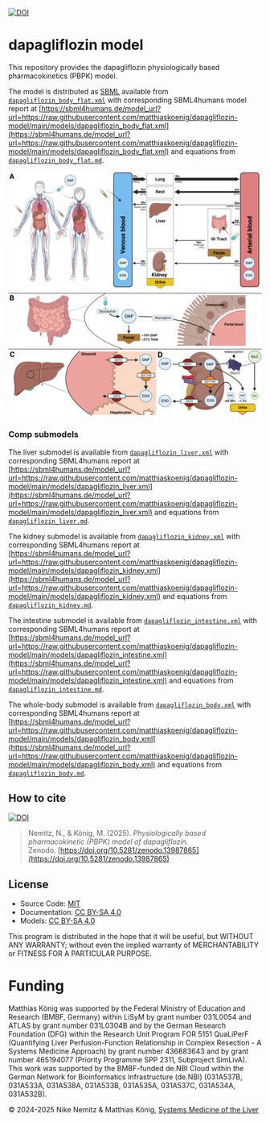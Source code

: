 [![DOI](https://zenodo.org/badge/DOI/10.5281/zenodo.13987865.svg)](https://doi.org/10.5281/zenodo.13987865)

# dapagliflozin model
This repository provides the dapagliflozin physiologically based pharmacokinetics (PBPK) model.

The model is distributed as [SBML](http://sbml.org) available from [`dapagliflozin_body_flat.xml`](./models/dapagliflozin_body_flat.xml) with 
corresponding SBML4humans model report at [https://sbml4humans.de/model_url?url=https://raw.githubusercontent.com/matthiaskoenig/dapagliflozin-model/main/models/dapagliflozin_body_flat.xml](https://sbml4humans.de/model_url?url=https://raw.githubusercontent.com/matthiaskoenig/dapagliflozin-model/main/models/dapagliflozin_body_flat.xml) and equations from [`dapagliflozin_body_flat.md`](./models/dapagliflozin_body_flat.md).

![model overview](./figures/dapagliflozin_model.png)

### Comp submodels
The liver submodel is available from [`dapagliflozin_liver.xml`](./models/dapagliflozin_liver.xml) with corresponding SBML4humans report at
[https://sbml4humans.de/model_url?url=https://raw.githubusercontent.com/matthiaskoenig/dapagliflozin-model/main/models/dapagliflozin_liver.xml](https://sbml4humans.de/model_url?url=https://raw.githubusercontent.com/matthiaskoenig/dapagliflozin-model/main/models/dapagliflozin_liver.xml) and equations from [`dapagliflozin_liver.md`](./models/dapagliflozin_liver.md).

The kidney submodel is available from [`dapagliflozin_kidney.xml`](./models/dapagliflozin_kidney.xml) with corresponding SBML4humans report at
[https://sbml4humans.de/model_url?url=https://raw.githubusercontent.com/matthiaskoenig/dapagliflozin-model/main/models/dapagliflozin_kidney.xml](https://sbml4humans.de/model_url?url=https://raw.githubusercontent.com/matthiaskoenig/dapagliflozin-model/main/models/dapagliflozin_kidney.xml) and equations from [`dapagliflozin_kidney.md`](./models/dapagliflozin_kidney.md).

The intestine submodel is available from [`dapagliflozin_intestine.xml`](./models/dapagliflozin_intestine.xml) with corresponding SBML4humans report at
[https://sbml4humans.de/model_url?url=https://raw.githubusercontent.com/matthiaskoenig/dapagliflozin-model/main/models/dapagliflozin_intestine.xml](https://sbml4humans.de/model_url?url=https://raw.githubusercontent.com/matthiaskoenig/dapagliflozin-model/main/models/dapagliflozin_intestine.xml) and equations from [`dapagliflozin_intestine.md`](./models/dapagliflozin_intestine.md).

The whole-body submodel is available from [`dapagliflozin_body.xml`](./models/dapagliflozin_body.xml) with corresponding SBML4humans report at
[https://sbml4humans.de/model_url?url=https://raw.githubusercontent.com/matthiaskoenig/dapagliflozin-model/main/models/dapagliflozin_body.xml](https://sbml4humans.de/model_url?url=https://raw.githubusercontent.com/matthiaskoenig/dapagliflozin-model/main/models/dapagliflozin_body.xml) and equations from [`dapagliflozin_body.md`](./models/dapagliflozin_body.md).

## How to cite
[![DOI](https://zenodo.org/badge/DOI/10.5281/zenodo.13987865.svg)](https://doi.org/10.5281/zenodo.13987865)

> Nemitz, N., & König, M. (2025).
> *Physiologically based pharmacokinetic (PBPK) model of dapagliflozin.*   
> Zenodo. [https://doi.org/10.5281/zenodo.13987865](https://doi.org/10.5281/zenodo.13987865)

## License

* Source Code: [MIT](https://opensource.org/license/MIT)
* Documentation: [CC BY-SA 4.0](http://creativecommons.org/licenses/by-sa/4.0/)
* Models: [CC BY-SA 4.0](http://creativecommons.org/licenses/by-sa/4.0/)

This program is distributed in the hope that it will be useful, but WITHOUT ANY
WARRANTY; without even the implied warranty of MERCHANTABILITY or FITNESS FOR A
PARTICULAR PURPOSE.

Funding
=======
Matthias König was supported by the Federal Ministry of Education and Research (BMBF, Germany) within LiSyM by grant number 031L0054 and ATLAS by grant number 031L0304B and by the German Research Foundation (DFG) within the Research Unit Program FOR 5151 QuaLiPerF (Quantifying Liver Perfusion-Function Relationship in Complex Resection - A Systems Medicine Approach) by grant number 436883643 and by grant number 465194077 (Priority Programme SPP 2311, Subproject SimLivA). This work was supported by the BMBF-funded de.NBI Cloud within the German Network for Bioinformatics Infrastructure (de.NBI) (031A537B, 031A533A, 031A538A, 031A533B, 031A535A, 031A537C, 031A534A, 031A532B). 

© 2024-2025 Nike Nemitz & Matthias König, [Systems Medicine of the Liver](https://livermetabolism.com)
